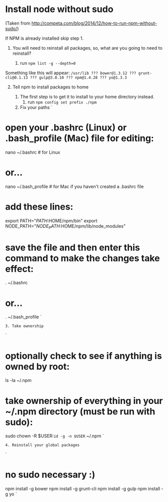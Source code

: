 # Install node without sudo
(Taken from http://competa.com/blog/2014/12/how-to-run-npm-without-sudo/)

If NPM is already installed skip step 1.

1. You will need to reinstall all packages, so, what are you going to need to reinstall?

    1. run `npm list -g --depth=0`

Something like this will appear:
`
/usr/lib
??? bower@1.3.12
??? grunt-cli@0.1.13
??? gulp@3.8.10
??? npm@1.4.28
??? yo@1.3.3
`

2. Tell npm to install packages to home

    1. The first step is to get it to install to your home directory instead.
        1. run `npm config set prefix ./npm`
    2. Fix your paths
    `
# open your .bashrc (Linux) or .bash_profile (Mac) file for editing:
nano ~/.bashrc # for Linux
# or...
nano ~/.bash_profile # for Mac if you haven't created a .bashrc file

# add these lines:
export PATH="$PATH:$HOME/npm/bin"
export NODE_PATH="$NODE_PATH:$HOME/npm/lib/node_modules"

# save the file and then enter this command to make the changes take effect:
. ~/.bashrc
# or...
. ~/.bash_profile
`

    3. Take ownership

`
# optionally check to see if anything is owned by root:
ls -la ~/.npm

# take ownership of everything in your ~/.npm directory (must be run with sudo):
sudo chown -R $USER:`id -g -n $USER` ~/.npm
`

    4. Reinstall your global packages

`
# no sudo necessary :)
npm install -g bower
npm install -g grunt-cli
npm install -g gulp
npm install -g yo
`